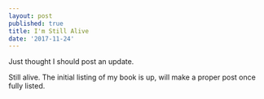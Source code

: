 ```yaml
---
layout: post
published: true
title: I'm Still Alive
date: '2017-11-24'
---
```

Just thought I should post an update.

Still alive. The initial listing of my book is up, will make a proper post once fully listed.
